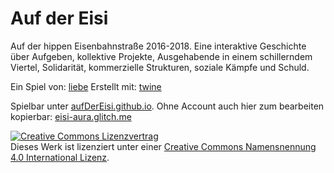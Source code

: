 # Auf der Eisi
Auf der hippen Eisenbahnstraße 2016-2018. Eine interaktive Geschichte über Aufgeben, kollektive Projekte, Ausgehabende in einem schillerndem Viertel, Solidarität, kommerzielle Strukturen, soziale Kämpfe und Schuld.


Ein Spiel von: <a href="mailto:l_i_e_b_e@riseup.net">liebe</a>
Erstellt mit: [twine](http://twinery.org)

Spielbar unter [aufDerEisi.github.io](https://aufdereisi.github.io).
Ohne Account auch hier zum bearbeiten kopierbar: [eisi-aura.glitch.me](https://glitch.com/edit/#!/eisi-aura)

<a rel="license" href="http://creativecommons.org/licenses/by/4.0/"><img alt="Creative Commons Lizenzvertrag" style="border-width:0" src="https://i.creativecommons.org/l/by/4.0/88x31.png" /></a><br />Dieses Werk ist lizenziert unter einer <a rel="license" href="http://creativecommons.org/licenses/by/4.0/">Creative Commons Namensnennung 4.0 International Lizenz</a>.
